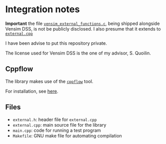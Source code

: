 # Integration notes

**Important** the file [`vensim_external_functions.c`](vensim_external_functions.c), being shipped alongside Vensim DSS, is not be publicly disclosed. I also presume that it extends to [`external.cpp`](external.cpp)

I have been advise to put this repository private.

The license used for Vensim DSS is the one of my advisor, S. Quoilin.

## Cppflow

The library makes use of the [`cppflow`](https://github.com/serizba/cppflow) tool.

For installation, see [here](https://github.com/serizba/cppflow#how-to-run-it).

## Files

- `external.h`: header file for `external.cpp`
- `external.cpp`: main source file for the library
- `main.cpp`: code for running a test program
- `Makefile`: GNU make file for automating compilation